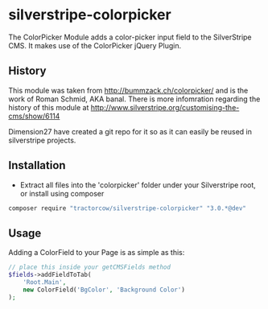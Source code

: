 # silverstripe-colorpicker

The ColorPicker Module adds a color-picker input field to the SilverStripe CMS. It makes use of the ColorPicker jQuery
Plugin.

## History

This module was taken from http://bummzack.ch/colorpicker/ and is the work of Roman Schmid, AKA banal. There is more
infomration regarding the history of this module at http://www.silverstripe.org/customising-the-cms/show/6114

Dimension27 have created a git repo for it so as it can easily be reused in silverstripe projects.

## Installation

 * Extract all files into the 'colorpicker' folder under your Silverstripe root, or install using composer

```bash
composer require "tractorcow/silverstripe-colorpicker" "3.0.*@dev"
```

## Usage

Adding a ColorField to your Page is as simple as this:

```php
// place this inside your getCMSFields method
$fields->addFieldToTab(
    'Root.Main', 
    new ColorField('BgColor', 'Background Color')
); 
```

